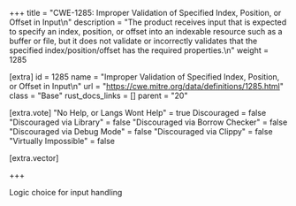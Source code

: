 +++
title = "CWE-1285: Improper Validation of Specified Index, Position, or Offset in Input\n"
description = "The product receives input that is expected to specify an index, position, or offset into an indexable resource such as a buffer or file, but it does not validate or incorrectly validates that the specified index/position/offset has the required properties.\n"
weight = 1285

[extra]
id = 1285
name = "Improper Validation of Specified Index, Position, or Offset in Input\n"
url = "https://cwe.mitre.org/data/definitions/1285.html"
class = "Base"
rust_docs_links = []
parent = "20"

[extra.vote]
"No Help, or Langs Wont Help" = true
Discouraged = false
"Discouraged via Library" = false
"Discouraged via Borrow Checker" = false
"Discouraged via Debug Mode" = false
"Discouraged via Clippy" = false
"Virtually Impossible" = false

[extra.vector]

+++

Logic choice for input handling